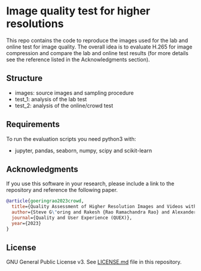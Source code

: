 # Image quality test for higher resolutions

This repo contains the code to reproduce the images used for the lab and online test for image quality.
The overall idea is to evaluate H.265 for image compression and compare the lab and online test results (for more details see the reference listed in the Acknowledgments section).

## Structure

* images: source images and sampling procedure
* test_1: analysis of the lab test
* test_2: analysis of the online/crowd test

## Requirements
To run the evaluation scripts you need python3 with:
  * jupyter, pandas, seaborn, numpy, scipy and scikit-learn


## Acknowledgments
If you use this software in your research, please include a link to the repository and reference the following paper.

```bibtex
@article{goeringrao2023crowd,
  title={Quality Assessment of Higher Resolution Images and Videos with Remote Testing},
  author={Steve G\"oring and Rakesh {Rao Ramachandra Rao} and Alexander Raake},
  journal={Quality and User Experience (QUEX)},
  year={2023}
}
```

## License
GNU General Public License v3. See [LICENSE.md](LICENSE.md) file in this repository.

